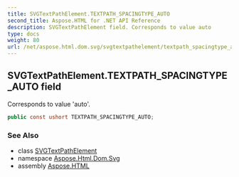 ```yaml
---
title: SVGTextPathElement.TEXTPATH_SPACINGTYPE_AUTO
second_title: Aspose.HTML for .NET API Reference
description: SVGTextPathElement field. Corresponds to value auto
type: docs
weight: 80
url: /net/aspose.html.dom.svg/svgtextpathelement/textpath_spacingtype_auto/
---
```

## SVGTextPathElement.TEXTPATH_SPACINGTYPE_AUTO field

Corresponds to value 'auto'.

```csharp
public const ushort TEXTPATH_SPACINGTYPE_AUTO;
```

### See Also

* class [SVGTextPathElement](../)
* namespace [Aspose.Html.Dom.Svg](../../svgtextpathelement/)
* assembly [Aspose.HTML](../../../)
